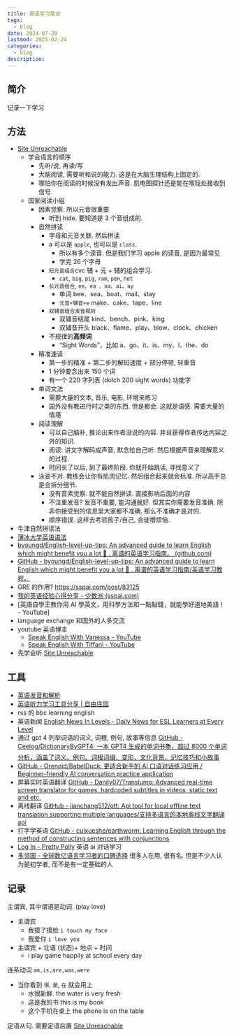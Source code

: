```yaml
---
title: 英语学习笔记
tags:
  - blog
date: 2024-07-20
lastmod: 2025-02-24
categories:
  - blog
description: 
---
```


## 简介

记录一下学习

## 方法

- [Site Unreachable](https://www.youtube.com/watch?v=jRxdlguhSzk)
    - 学会语言的顺序
        - 先听/说, 再读/写
        - 大脑阅读, 需要听和说的能力. 这是在大脑生理结构上固定的.
        - 哪怕你在阅读的时候没有发出声音. 肌电图探针还是能在喉咙处接收到信号.
    - 国家阅读小组
        - 因素觉察. 所以元音很重要
            - 听到 hide. 要知道是 3 个音组成的.
        - 自然拼读
            - 字母和元音关联. 然后拼读
            - a 可以是 `apple`, 也可以是 `class`.
                - 所以有多个读音. 但是我们学习 apple 的读音, 是因为最常见
                - 学完 26 个字母
            - `短元音组合`cvc 辅 + 元 + 辅的组合学习.
                - `cat`, `big`, `pig`, `ram`, `pen`, `net`
            - `长元音组合`, `ee、ea 、oa、ai、ay`
                - 单词 bee、sea、boat、mail、stay
                - `元音+辅音+e` make、cake、tape、line
            - `双辅音组合发音规则`
                - 双辅音结尾 kind、bench、pink、king
                - 双辅音开头 black、flame、play、blow、clock、chicken
            - 不规律的**高频词**
                - “Sight Words”，比如 a、go、it、is、my、I、the、do
        - 精准速读
            - 第一步的精准 + 第二步的解码速度 + 部分停顿, 轻重音
            - 1 分钟要念出来 150 个词
            - 有一个 220 字列表 (dolch 200 sight words) 功能字
        - 单词文法
            - 需要大量的文本, 音乐, 电影, 环境来练习
            - 国外没有教进行时之类的东西. 但是都会. 这就是语感. 需要大量的情境
        - 阅读理解
            - 可以自己脑补, 推论出来作者没说的内容. 并且获得作者传达内容之外的知识.
            - 阅读: 讲文字解码成声音, 默念给自己听. 然后根据声音来理解意义的过程.
            - 时间长了以后, 到了最终阶段. 你就开始跳读, 寻找意义了
        - 泳姿不对. 教练会让你有肌肉记忆. 然后组合起来就会标准. 所以高手总是会拆分细节.
            - 没有音素觉察. 就不能自然拼读. 直接影响后面的内容
            - 不注重发音?  发音不重要, 能沟通就好. 但其实你需要发音准确. 除非你接受到的信息里大家都不准确. 那么不准确才是对的.
            - 顺序错误. 这样去考验孩子/自己, 会徒增烦恼.
- 牛津自然拼读法
- [薄冰大学英语语法](https://oldwestenglish.github.io/grammar/#/)
- [byoungd/English-level-up-tips: An advanced guide to learn English which might benefit you a lot 🎉 . 离谱的英语学习指南。 (github.com)](https://github.com/byoungd/English-level-up-tips)
- [GitHub - byoungd/English-level-up-tips: An advanced guide to learn English which might benefit you a lot 🎉 . 离谱的英语学习指南/英语学习教程。](https://github.com/byoungd/English-level-up-tips)
- GRE 的作用?  https://sspai.com/post/83125
- [我的英语经验心得分享 - 少数派 (sspai.com)](https://sspai.com/post/83414)
- [英語自學王教你用 AI 學英文，用科學方法和一點點錢，就能學好道地美語！ - YouTube]
- language exchange 和国外的人多交流
- youtube 英语博主
    - [Speak English With Vanessa - YouTube](https://youtube.com/@SpeakEnglishWithVanessa?si=v62J2hcJUltErmWE)
    - [Speak English With Tiffani - YouTube](https://youtube.com/@SpeakEnglishWithTiffani?si=WcUWvIfHFdbgiCtk)
- 先学会听 [Site Unreachable](https://www.zhihu.com/question/606441071/answer/3086300910?utm_psn=1870251427709988864)

## 工具

- [英语发音和解析](https://www.wordflow.click/application/tools?bookId=me&sourceId=me)
- [英语听力学习工具分享 \| 自由庄园](https://ramsayleung.github.io/zh/post/2023/%E8%8B%B1%E8%AF%AD%E5%90%AC%E5%8A%9B%E5%AD%A6%E4%B9%A0%E5%B7%A5%E5%85%B7%E5%88%86%E4%BA%AB/)
- rss 的 bbc learning english
- 英语新闻 [English News In Levels - Daily News for ESL Learners at Every Level](https://englishnewsinlevels.com/)
- 通过 gpt 4 列举词语的词义, 词根, 例句, 故事等信息 [GitHub - Ceelog/DictionaryByGPT4: 一本 GPT4 生成的单词书📚，超过 8000 个单词分析，涵盖了词义、例句、词根词缀、变形、文化背景、记忆技巧和小故事](https://github.com/Ceelog/DictionaryByGPT4)
- [GitHub - Orenoid/BabelDuck: 更适合新手的 AI 口语对话练习应用 / Beginner-friendly AI conversation practice application](https://github.com/Orenoid/BabelDuck)
- 屏幕实时英语翻译 [GitHub - Danily07/Translumo: Advanced real-time screen translator for games, hardcoded subtitles in videos, static text and etc.](https://github.com/Danily07/Translumo)
- 离线翻译 [GitHub - jianchang512/ott: Api tool for local offline text translation supporting multiple languages/支持多语言的本地离线文字翻译api](https://github.com/jianchang512/ott)
- 打字学英语 [GitHub - cuixueshe/earthworm: Learning English through the method of constructing sentences with conjunctions](https://github.com/cuixueshe/earthworm)
- [Log In - Pretty Polly](https://www.prettypolly.app/login) 英语 ai 对话学习
- [多邻国 - 全球数亿语言学习者的口碑选择](https://www.duolingo.cn/) 很多人在用, 很有名. 但是不少人认为是初学者, 而不是有一定基础的人

## 记录

主谓宾, 其中谓语是动词. (play love)

- 主谓宾
    - 我摸了摸脸 `i touch my face`
    - 我爱你 `i love you`
- 主谓宾 + 壮语 (状态)+ 地点 + 时间
    - i play game happily at school every day

连系动词 `am,is,are,was,were`

- 当你看到 `很`, `是`, `在` 就会用上
    - 水很新鲜. the water is very fresh
    - 这是我的书 this is my book
    - 这个手机在桌上 the phone is on the table

定语从句. 需要定语后置 [Site Unreachable](https://www.douyin.com/user/MS4wLjABAAAAkzRrxX4E3Wwb848uhVeVFyhn5x418gcxv6LQ1XFhNJ0?modal_id=7392838833076800804&relation=0&vid=7385866925277990180)
